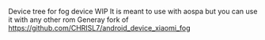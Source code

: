Device tree for fog device 
WIP
It is meant to use with aospa but you can use it with any other rom
Generay fork of https://github.com/CHRISL7/android_device_xiaomi_fog